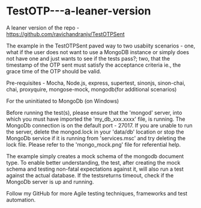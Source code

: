 # TestOTP---a-leaner-version
A leaner version of the repo - https://github.com/ravichandranjv/TestOTPSent

The example in the TestOTPSent paved way to two usabiity scenarios - one, what if the user does not want to use a MongoDB instance or simply does not have one and just wants to see if the tests pass?; two, that the timestamp of the OTP sent must satisfy the acceptance criteria ie., the grace time of the OTP should be valid. 

Pre-requisites - Mocha, Node.js, express, supertest, sinonjs, sinon-chai, chai, proxyquire, mongose-mock, mongodb(for additional scenarios)

For the uninitiated to MongoDb (on Windows)

Before running the test(s), please ensure that the 'mongod' server, into which you must have imported the 'my_db_xxx.xxxx' file, is running. The MongoDb connection is on the default port - 27017. If you are unable to run the server, delete the mongod.lock in your 'data/db' location or stop the MongoDb service if it is running from 'services.msc' and try deleting the lock file. Please refer to the 'mongo_mock.png' file for referential help.

The example simply creates a mock schema of the mongodb document type. To enable better understanding, the test, after creating the mock schema and testing non-fatal expectations against it, will also run a test against the actual database. If the testsreturns timeout, check if the MongoDb server is up and running.

Follow my GitHub for more Agile testing techniques, frameworks and test automation.
